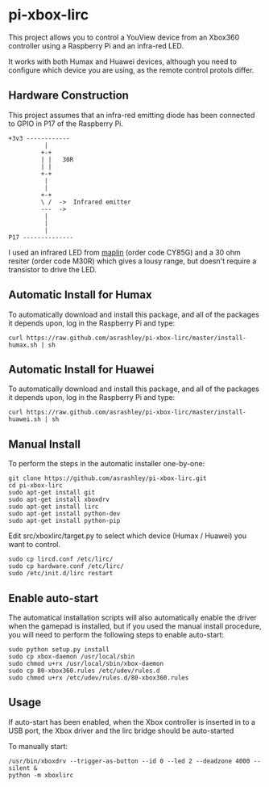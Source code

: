 pi-xbox-lirc
============

This project allows you to control a YouView device from an Xbox360 controller
using a Raspberry Pi and an infra-red LED.

It works with both Humax and Huawei devices, although you need to configure
which device you are using, as the remote control protols differ.

Hardware Construction
---------------------
This project assumes that an infra-red emitting diode has been connected to
GPIO in P17 of the Raspberry Pi.

    +3v3 ------------
              |
             +-+
             | |   30R
             | |
             +-+
              |
              |
             +-+
             \ /  ->  Infrared emitter
             ---  ->
              |
              |
              |
    P17 --------------

I used an infrared LED from [maplin](http://maplin.co.uk/) (order code CY85G) and a 30 ohm
resiter (order code M30R) which gives a lousy range, but doesn't require a transistor
to drive the LED.

Automatic Install for Humax
---------------------------
To automatically download and install this package, and all of the packages
it depends upon, log in the Raspberry Pi and type:

    curl https://raw.github.com/asrashley/pi-xbox-lirc/master/install-humax.sh | sh

Automatic Install for Huawei
----------------------------
To automatically download and install this package, and all of the packages
it depends upon, log in the Raspberry Pi and type:

    curl https://raw.github.com/asrashley/pi-xbox-lirc/master/install-huawei.sh | sh

Manual Install
--------------
To perform the steps in the automatic installer one-by-one:

    git clone https://github.com/asrashley/pi-xbox-lirc.git
    cd pi-xbox-lirc
    sudo apt-get install git
    sudo apt-get install xboxdrv
    sudo apt-get install lirc
    sudo apt-get install python-dev
    sudo apt-get install python-pip

Edit src/xboxlirc/target.py to select which device (Humax / Huawei) you want
to control.

    sudo cp lircd.conf /etc/lirc/
    sudo cp hardware.conf /etc/lirc/
    sudo /etc/init.d/lirc restart

Enable auto-start
-----------------
The automatical installation scripts will also automatically enable the
driver when the gamepad is installed, but if you used the manual install
procedure, you will need to perform the following steps to enable auto-start:

    sudo python setup.py install
    sudo cp xbox-daemon /usr/local/sbin
    sudo chmod u+rx /usr/local/sbin/xbox-daemon
    sudo cp 80-xbox360.rules /etc/udev/rules.d
    sudo chmod u+rx /etc/udev/rules.d/80-xbox360.rules

Usage
-----
If auto-start has been enabled, when the Xbox controller is inserted in 
to a USB port, the Xbox driver and the lirc bridge should be auto-started

To manually start:

    /usr/bin/xboxdrv --trigger-as-button --id 0 --led 2 --deadzone 4000 --silent &
    python -m xboxlirc
